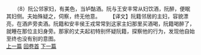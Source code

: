 　　（8）阮公邻家妇，有美色，当垆酤酒。阮与王安丰常从妇饮酒，阮醉，便眠其妇侧。夫始殊疑之，伺察，终无他意。
　　【译文】阮籍邻居的主妇，容貌漂亮，在酒庐旁卖酒。阮籍和安丰侯王戎常常到这家主妇那里买酒喝，阮籍喝醉了，就睡在那位主妇身旁。那家的丈夫起初特别怀疑阮籍，探察他的行为，发现他自始至终也没有别的意图。
<br>[上一篇](23_07) [回卷首](23_00) [下一篇](23_09)
